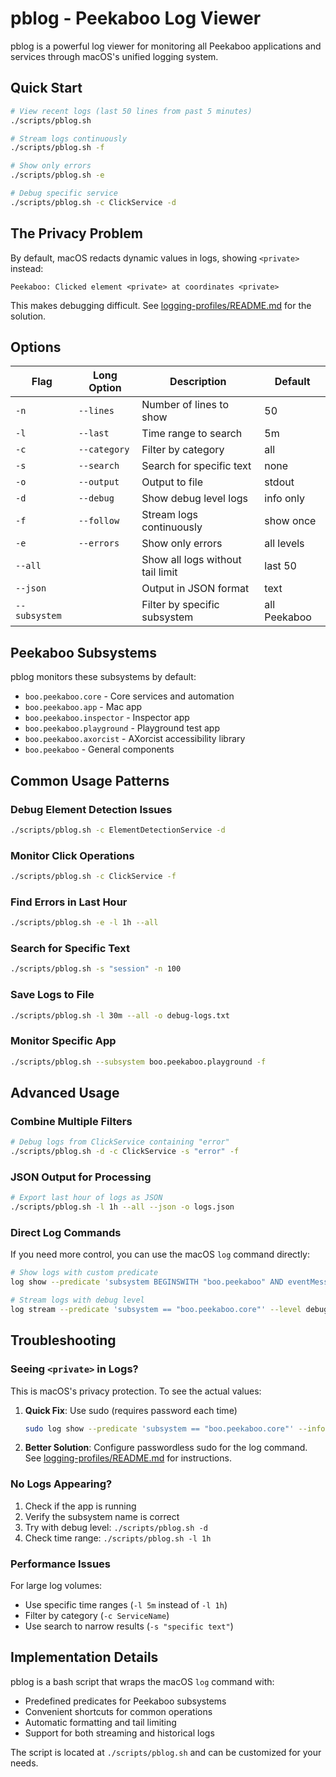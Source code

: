 # pblog - Peekaboo Log Viewer

pblog is a powerful log viewer for monitoring all Peekaboo applications and services through macOS's unified logging system.

## Quick Start

```bash
# View recent logs (last 50 lines from past 5 minutes)
./scripts/pblog.sh

# Stream logs continuously
./scripts/pblog.sh -f

# Show only errors
./scripts/pblog.sh -e

# Debug specific service
./scripts/pblog.sh -c ClickService -d
```

## The Privacy Problem

By default, macOS redacts dynamic values in logs, showing `<private>` instead:

```
Peekaboo: Clicked element <private> at coordinates <private>
```

This makes debugging difficult. See [logging-profiles/README.md](logging-profiles/README.md) for the solution.

## Options

| Flag | Long Option | Description | Default |
|------|-------------|-------------|---------|
| `-n` | `--lines` | Number of lines to show | 50 |
| `-l` | `--last` | Time range to search | 5m |
| `-c` | `--category` | Filter by category | all |
| `-s` | `--search` | Search for specific text | none |
| `-o` | `--output` | Output to file | stdout |
| `-d` | `--debug` | Show debug level logs | info only |
| `-f` | `--follow` | Stream logs continuously | show once |
| `-e` | `--errors` | Show only errors | all levels |
| `--all` | | Show all logs without tail limit | last 50 |
| `--json` | | Output in JSON format | text |
| `--subsystem` | | Filter by specific subsystem | all Peekaboo |

## Peekaboo Subsystems

pblog monitors these subsystems by default:
- `boo.peekaboo.core` - Core services and automation
- `boo.peekaboo.app` - Mac app
- `boo.peekaboo.inspector` - Inspector app
- `boo.peekaboo.playground` - Playground test app
- `boo.peekaboo.axorcist` - AXorcist accessibility library
- `boo.peekaboo` - General components

## Common Usage Patterns

### Debug Element Detection Issues
```bash
./scripts/pblog.sh -c ElementDetectionService -d
```

### Monitor Click Operations
```bash
./scripts/pblog.sh -c ClickService -f
```

### Find Errors in Last Hour
```bash
./scripts/pblog.sh -e -l 1h --all
```

### Search for Specific Text
```bash
./scripts/pblog.sh -s "session" -n 100
```

### Save Logs to File
```bash
./scripts/pblog.sh -l 30m --all -o debug-logs.txt
```

### Monitor Specific App
```bash
./scripts/pblog.sh --subsystem boo.peekaboo.playground -f
```

## Advanced Usage

### Combine Multiple Filters
```bash
# Debug logs from ClickService containing "error"
./scripts/pblog.sh -d -c ClickService -s "error" -f
```

### JSON Output for Processing
```bash
# Export last hour of logs as JSON
./scripts/pblog.sh -l 1h --all --json -o logs.json
```

### Direct Log Commands

If you need more control, you can use the macOS `log` command directly:

```bash
# Show logs with custom predicate
log show --predicate 'subsystem BEGINSWITH "boo.peekaboo" AND eventMessage CONTAINS "click"' --last 5m

# Stream logs with debug level
log stream --predicate 'subsystem == "boo.peekaboo.core"' --level debug
```

## Troubleshooting

### Seeing `<private>` in Logs?

This is macOS's privacy protection. To see the actual values:

1. **Quick Fix**: Use sudo (requires password each time)
   ```bash
   sudo log show --predicate 'subsystem == "boo.peekaboo.core"' --info --last 5m
   ```

2. **Better Solution**: Configure passwordless sudo for the log command.
   See [logging-profiles/README.md](logging-profiles/README.md) for instructions.

### No Logs Appearing?

1. Check if the app is running
2. Verify the subsystem name is correct
3. Try with debug level: `./scripts/pblog.sh -d`
4. Check time range: `./scripts/pblog.sh -l 1h`

### Performance Issues

For large log volumes:
- Use specific time ranges (`-l 5m` instead of `-l 1h`)
- Filter by category (`-c ServiceName`)
- Use search to narrow results (`-s "specific text"`)

## Implementation Details

pblog is a bash script that wraps the macOS `log` command with:
- Predefined predicates for Peekaboo subsystems
- Convenient shortcuts for common operations
- Automatic formatting and tail limiting
- Support for both streaming and historical logs

The script is located at `./scripts/pblog.sh` and can be customized for your needs.